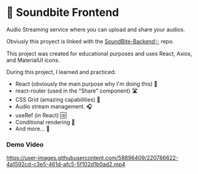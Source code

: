 # 🎵 Soundbite Frontend

Audio Streaming service where you can upload and share your audios.

Obviusly this proyect is linked with the [SoundBite-Backend✨](https://github.com/pabloperezmoya/soundbite-backend) repo.

This project was created for educational purposes and uses React, Axios, and MaterialUI icons.

During this project, I learned and practiced:
* React (obviously the main purpose why I'm doing this) 🚀
* react-router (used in the "Share" component) 🛣️
* CSS Grid (amazing capabilities) 🎨
* Audio stream management. 🎧
* useRef (in React) 🆔
* Conditional rendering 🤔
* And more... 💪


### Demo Video
https://user-images.githubusercontent.com/58896409/220786622-4a1592cd-c3e5-461d-afc5-5f102d1b0ad2.mp4
